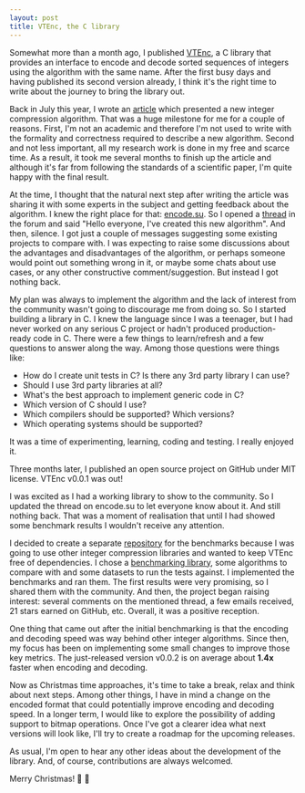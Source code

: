 ```yaml
---
layout: post
title: VTEnc, the C library
---
```


Somewhat more than a month ago, I published [VTEnc](https://github.com/vteromero/VTEnc), a C library that provides an interface to encode and decode sorted sequences of integers using the algorithm with the same name. After the first busy days and having published its second version already, I think it's the right time to write about the journey to bring the library out.

Back in July this year, I wrote an [article](https://vteromero.github.io/2019/07/28/vtenc.html) which presented a new integer compression algorithm. That was a huge milestone for me for a couple of reasons. First, I'm not an academic and therefore I'm not used to write with the formality and correctness required to describe a new algorithm. Second and not less important, all my research work is done in my free and scarce time. As a result, it took me several months to finish up the article and although it's far from following the standards of a scientific paper, I'm quite happy with the final result.

At the time, I thought that the natural next step after writing the article was sharing it with some experts in the subject and getting feedback about the algorithm. I knew the right place for that: [encode.su](https://encode.su/). So I opened a [thread](https://encode.su/threads/3155-VTEnc) in the forum and said "Hello everyone, I've created this new algorithm". And then, silence. I got just a couple of messages suggesting some existing projects to compare with. I was expecting to raise some discussions about the advantages and disadvantages of the algorithm, or perhaps someone would point out something wrong in it, or maybe some chats about use cases, or any other constructive comment/suggestion. But instead I got nothing back.

My plan was always to implement the algorithm and the lack of interest from the community wasn't going to discourage me from doing so. So I started building a library in C. I knew the language since I was a teenager, but I had never worked on any serious C project or hadn't produced production-ready code in C. There were a few things to learn/refresh and a few questions to answer along the way. Among those questions were things like:

* How do I create unit tests in C? Is there any 3rd party library I can use?
* Should I use 3rd party libraries at all?
* What's the best approach to implement generic code in C?
* Which version of C should I use?
* Which compilers should be supported? Which versions?
* Which operating systems should be supported?

It was a time of experimenting, learning, coding and testing. I really enjoyed it.

Three months later, I published an open source project on GitHub under MIT license. VTEnc v0.0.1 was out!

I was excited as I had a working library to show to the community. So I updated the thread on encode.su to let everyone know about it. And still nothing back. That was a moment of realisation that until I had showed some benchmark results I wouldn't receive any attention.

I decided to create a separate [repository](https://github.com/vteromero/integer-compression-benchmarks) for the benchmarks because I was going to use other integer compression libraries and wanted to keep VTEnc free of dependencies. I chose a [benchmarking library](https://github.com/google/benchmark), some algorithms to compare with and some datasets to run the tests against. I implemented the benchmarks and ran them. The first results were very promising, so I shared them with the community. And then, the project began raising interest: several comments on the mentioned thread, a few emails received, 21 stars earned on GitHub, etc. Overall, it was a positive reception.

One thing that came out after the initial benchmarking is that the encoding and decoding speed was way behind other integer algorithms. Since then, my focus has been on implementing some small changes to improve those key metrics. The just-released version v0.0.2 is on average about **1.4x** faster when encoding and decoding.

Now as Christmas time approaches, it's time to take a break, relax and think about next steps. Among other things, I have in mind a change on the encoded format that could potentially improve encoding and decoding speed. In a longer term, I would like to explore the possibility of adding support to bitmap operations. Once I've got a clearer idea what next versions will look like, I'll try to create a roadmap for the upcoming releases.

As usual, I'm open to hear any other ideas about the development of the library. And, of course, contributions are always welcomed.

Merry Christmas! :christmas_tree: :santa:
